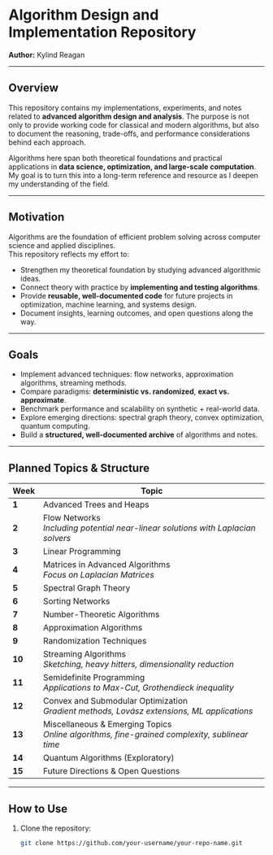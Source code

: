 # Algorithm Design and Implementation Repository

**Author:** Kylind Reagan

---

## Overview
This repository contains my implementations, experiments, and notes related to **advanced algorithm design and analysis**. The purpose is not only to provide working code for classical and modern algorithms, but also to document the reasoning, trade-offs, and performance considerations behind each approach.  

Algorithms here span both theoretical foundations and practical applications in **data science, optimization, and large-scale computation**. My goal is to turn this into a long-term reference and resource as I deepen my understanding of the field.  

---

## Motivation
Algorithms are the foundation of efficient problem solving across computer science and applied disciplines.  
This repository reflects my effort to:

- Strengthen my theoretical foundation by studying advanced algorithmic ideas.  
- Connect theory with practice by **implementing and testing algorithms**.  
- Provide **reusable, well-documented code** for future projects in optimization, machine learning, and systems design.  
- Document insights, learning outcomes, and open questions along the way.  

---

## Goals
- Implement advanced techniques: flow networks, approximation algorithms, streaming methods.  
- Compare paradigms: **deterministic vs. randomized**, **exact vs. approximate**.  
- Benchmark performance and scalability on synthetic + real-world data.  
- Explore emerging directions: spectral graph theory, convex optimization, quantum computing.  
- Build a **structured, well-documented archive** of algorithms and notes.  

---

## Planned Topics & Structure

| Week  | Topic |
|-------|-------|
| **1** | Advanced Trees and Heaps |
| **2** | Flow Networks <br/> _Including potential near-linear solutions with Laplacian solvers_ |
| **3** | Linear Programming |
| **4** | Matrices in Advanced Algorithms <br/> _Focus on Laplacian Matrices_ |
| **5** | Spectral Graph Theory |
| **6** | Sorting Networks |
| **7** | Number-Theoretic Algorithms |
| **8** | Approximation Algorithms |
| **9** | Randomization Techniques |
| **10** | Streaming Algorithms <br/> _Sketching, heavy hitters, dimensionality reduction_ |
| **11** | Semidefinite Programming <br/> _Applications to Max-Cut, Grothendieck inequality_ |
| **12** | Convex and Submodular Optimization <br/> _Gradient methods, Lovász extensions, ML applications_ |
| **13** | Miscellaneous & Emerging Topics <br/> _Online algorithms, fine-grained complexity, sublinear time_ |
| **14** | Quantum Algorithms (Exploratory) |
| **15** | Future Directions & Open Questions |

---

## How to Use
1. Clone the repository:
   ```bash
   git clone https://github.com/your-username/your-repo-name.git
